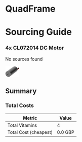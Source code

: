 # QuadFrame
# Sourcing Guide

### 4x CL072014 DC Motor

No sources found

![](../vitamins/images/CL072014DCMotor_view.png) 






## Summary

### Total Costs

Metric | Value 
--- | --- 
Total Vitamins | 4
Total Cost (cheapest) | 0.0 GBP


